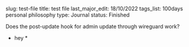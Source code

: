 slug: test-file
title: test file
last_major_edit: 18/10/2022
tags_list: 100days
           personal
           philosophy
type: Journal
status: Finished

Does the post-update hook for admin update through wireguard work?
* hey *
















